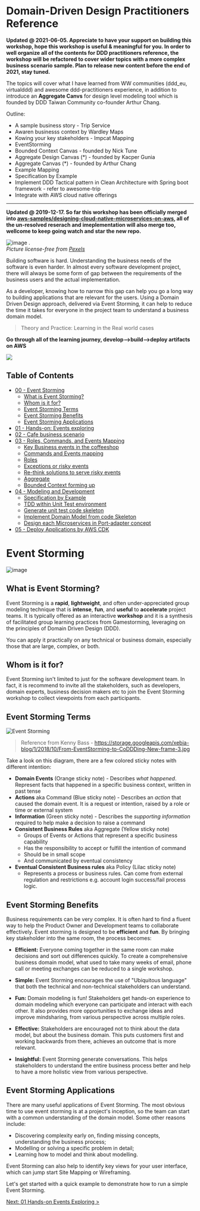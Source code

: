 # Domain-Driven Design Practitioners Reference

**Updated @ 2021-06-05. Appreciate to have your support on building this workshop, hope this workshop is useful & meaningful for you. In order to well organize all of the contents for DDD practitioners reference, the workshop will be refactored to cover wider topics with a more complex business scenario sample. Plan to release new content before the end of 2021, stay tuned.**

The topics will cover  what I have learned from WW communities (ddd_eu, virtualddd) and awesome ddd-practitioners experience, in addition to introduce an **Aggregate Canvs** for design level modeling tool which is founded by DDD Taiwan Community co-founder Arthur Chang.

Outline:

- A sample business story - Trip Service
- Awaren businesss context by Wardley Maps
- Kowing your key stakeholders - Impcat Mapping
- EventStorming
- Bounded Context Canvas - founded by Nick Tune
- Aggregate Design Canvas (*) - founded by Kacper Gunia
- Aggregate Canvas (*) - founded by Arthur Chang
- Example Mapping
- Specification by Example
- Implement DDD Tactical pattern in Clean Architecture with Spring boot framework - refer to awesome-trip
- Integrate with AWS cloud native offerings
-----

**Updated @ 2019-12-17. So far this workshop has been officially merged into [aws-samples/designing-cloud-native-microservices-on-aws](https://github.com/aws-samples/designing-cloud-native-microservices-on-aws/), all of the un-resolved reserach and imeplementation will also merge too, wellcome to keep going watch and star the new repo.**

![image](docs/img/coffee.jpg) .         
_Picture license-free from [Pexels](https://www.pexels.com/photo/background-beverage-breakfast-brown-414645/)_

Building software is hard. Understanding the business needs of the software is even harder. In almost every software development project, there will always be some form of gap between the requirements of the business users and the actual implementation.

As a developer, knowing how to narrow this gap can help you go a long way to building applications that are relevant for the users. Using a Domain Driven Design approach, delivered via Event Storming, it can help to reduce the time it takes for everyone in the project team to understand a business domain model.



> Theory and Practice: Learning in the Real world cases

**Go through all of the learning journey, develop-->build-->deploy artifacts on AWS**

![](docs/img/Coffeeshop-architecture.png)





## Table of Contents
- [00 - Event Storming](#eventstorming)
  - [What is Event Storming?](#what-is-event-storming)
  - [Whom is it for?](#whom-is-it-for)
  - [Event Storming Terms](#event-storming-terms)
  - [Event Storming Benefits](#event-storming-benefits)
  - [Event Storming Applications](#event-storming-applications)
- [01 - Hands-on: Events exploring](docs/01-hands-on-events-exploring/README.md)
- [02 - Cafe business scenario](docs/02-coffee-shop-scenario/README.md)
- [03 - Roles, Commands, and Events Mapping](docs/03-roles-commands-events-mapping/README.md)
  - [Key Business events in the coffeeshop](docs/03-roles-commands-events-mapping/README.md#key-business-events-in-the-coffeeshop)
  - [Commands and Events mapping](docs/03-roles-commands-events-mapping/README.md#commands-and-events-mapping)
  - [Roles](docs/03-roles-commands-events-mapping/README.md#roles)
  - [Exceptions or risky events](docs/03-roles-commands-events-mapping/README.md#exceptions-or-risky-events)
  - [Re-think solutions to serve risky events](docs/03-roles-commands-events-mapping/README.md#re-think-solutions-to-serve-risky-events)
  - [Aggregate](docs/03-roles-commands-events-mapping/README.md#aggregate)
  - [Bounded Context forming up](docs/03-roles-commands-events-mapping/README.md#bounded-context-forming-up)
- [04 - Modeling and Development](docs/04-modeling-and-development/README.md)
  - [Specification by Example](docs/04-modeling-and-development/README.md#specification-by-example)
  - [TDD within Unit Test environment](docs/04-modeling-and-development/README.md#tdd-within-unit-test-environment)
  - [Generate unit test code skeleton](docs/04-modeling-and-development/README.md#generate-unit-test-code-skeleton)
  - [Implement Domain Model from code Skeleton](docs/04-modeling-and-development/README.md#implement-domain-model-from-code-skeleton)
  - [Design each Microservices in Port-adapter concept](docs/04-modeling-and-development/README.md#design-each-microservices-in-port-adapter-concept)
- [05 - Deploy Applications by AWS CDK](docs/05-deploy-applications-by-cdk/README.md) 
<!---
- [05 - Domain Driven Design Tactical design pattern guidance](05-ddd-tactical-design-pattern)
- [06 - Actual Implementation](06-actual-implementation)
- [07 - Infrastructure as Code by CDK](07-iaac-cdk)
- [08 - Deploy Serverless application](08-deploy-serverless-app)
- [09 - Deploy Containerized application](09-deploy-containerized-app)
- [10 - Build up CI/CD pipeline](10-build-up-cicd-pipeline)
--->

# Event Storming
![image](docs/img/problemsolving.png)

## What is Event Storming?
Event Storming is a **rapid**, **lightweight**, and often under-appreciated group modeling technique that is **intense**, **fun**, and **useful** to **accelerate** project teams. It is typically offered as an interactive **workshop** and it is a synthesis of facilitated group learning practices from Gamestorming, leveraging on the principles of Domain Driven Design (DDD).

You can apply it practically on any technical or business domain, especially those that are large, complex, or both.

## Whom is it for?
Event Storming isn't limited to just for the software development team. In fact, it is recommend to invite all the stakeholders, such as developers, domain experts, business decision makers etc to join the Event Storming workshop to collect viewpoints from each participants.

## Event Storming Terms

![Event Storming](https://storage.googleapis.com/xebia-blog/1/2018/10/From-EventStorming-to-CoDDDing-New-frame-3.jpg)

> Reference from Kenny Bass - https://storage.googleapis.com/xebia-blog/1/2018/10/From-EventStorming-to-CoDDDing-New-frame-3.jpg

Take a look on this diagram, there are a few colored sticky notes with different intention:

* **Domain Events** (Orange sticky note) - Describes *what happened*. Represent facts that happened in a specific business context, written in past tense
* **Actions** aka Command (Blue sticky note) - Describes an *action* that caused the domain event. It is a request or intention, raised by a role or time or external system
* **Information** (Green sticky note) - Describes the *supporting information* required to help make a decision to raise a command
* **Consistent Business Rules** aka Aggregate (Yellow sticky note)
    * Groups of Events or Actions that represent a specific business capability
    * Has the responsibility to accept or fulfill the intention of command
    * Should be in small scope
    * And communicated by eventual consistency
* **Eventual Consistent Business rules** aka Policy (Lilac sticky note)
    * Represents a process or business rules. Can come from external regulation and restrictions e.g. account login success/fail process logic.

## Event Storming Benefits

Business requirements can be very complex. It is often hard to find a fluent way to help the Product Owner and Development teams to collaborate effectively. Event storming is designed to be **efficient** and **fun**. By bringing key stakeholder into the same room, the process becomes:

- **Efficient:** Everyone coming together in the same room can make decisions and sort out differences quickly. To create a comprehensive business domain model, what used to take many weeks of email, phone call or meeting exchanges can be reduced to a single workshop.

- **Simple:** Event Storming encourages the use of "Ubiquitous language" that both the technical and non-technical stakeholders can understand.

- **Fun:** Domain modeling is fun! Stakeholders get hands-on experience to domain modeling which everyone can participate and interact with each other. It also provides more opportunities to exchange ideas and improve mindsharing, from various perspective across multiple roles.

- **Effective:** Stakeholders are encouraged not to think about the data model, but about the business domain. This puts customers first and working backwards from there, achieves an outcome that is more relevant.

- **Insightful:** Event Storming generate conversations. This helps stakeholders to understand the entire business process better and help to have a more holistic view from various perspective.

## Event Storming Applications

There are many useful applications of Event Storming. The most obvious time to use event storming is at a project's inception, so the team can start with a common understanding of the domain model. Some other reasons include:
* Discovering complexity early on, finding missing concepts, understanding the business process;
* Modelling or solving a specific problem in detail;
* Learning how to model and think about modelling.

Event Storming can also help to identify key views for your user interface, which can jump start Site Mapping or Wireframing.

Let's get started with a quick example to demonstrate how to run a simple Event Storming.

[Next: 01 Hands-on Events Exploring >](docs/01-hands-on-events-exploring/README.md)
